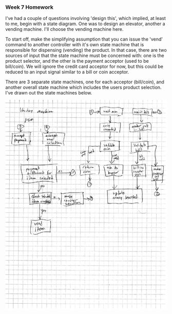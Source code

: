 ### Week 7 Homework

I've had a couple of questions involving 'design this', which implied, at least to me, begin with a state diagram. One was to design an elevator, another a vending machine. I'll choose the vending machine here.

To start off, make the simplifying assumption that you can issue the 'vend' command to another controller with it's own state machine that is responsible for dispensing (vending) the product. In that case, there are two sources of input that the state machine must be concerned with: one is the product selector, and the other is the payment acceptor (used to be bill/coin). We will ignore the credit card acceptor for now, but this could be reduced to an input signal similar to a bill or coin acceptor. 

There are 3 separate state machines, one for each acceptor (bill/coin), and another overall state machine which includes the users product selection. I've drawn out the state machines below. 

![Vending Machine FSM](./vend_machine_fsm.png)

